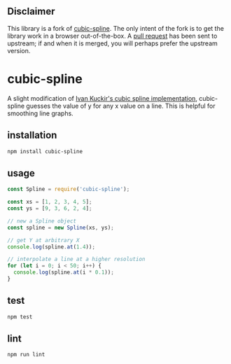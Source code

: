 ## Disclaimer

This library is a fork of [cubic-spline](https://www.npmjs.com/package/cubic-spline).
The only intent of the fork is to get the library work in a browser out-of-the-box.
A [pull request](https://github.com/morganherlocker/cubic-spline/pull/19) has been sent to upstream;
if and when it is merged, you will perhaps prefer the upstream version.


# cubic-spline

A slight modification of [Ivan Kuckir's cubic spline implementation](http://blog.ivank.net/interpolation-with-cubic-splines.html), cubic-spline guesses the value of y for any x value on a line. This is helpful for smoothing line graphs.

## installation

```sh
npm install cubic-spline
```

## usage

```js
const Spline = require('cubic-spline');

const xs = [1, 2, 3, 4, 5];
const ys = [9, 3, 6, 2, 4];

// new a Spline object
const spline = new Spline(xs, ys);

// get Y at arbitrary X
console.log(spline.at(1.4));

// interpolate a line at a higher resolution
for (let i = 0; i < 50; i++) {
  console.log(spline.at(i * 0.1));
}
```

## test

```sh
npm test
```

## lint

```sh
npm run lint
```
